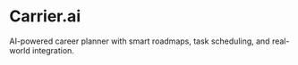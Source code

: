 # Carrier.ai
AI-powered career planner with smart roadmaps, task scheduling, and real-world integration.
